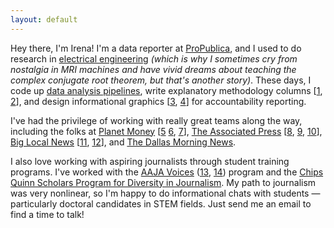 ```yaml
---
layout: default
---
```

Hey there, I'm Irena! I'm a data reporter at [ProPublica](https://www.propublica.org/people/irena-hwang), and I used to do research in [electrical engineering](https://scholar.google.com/citations?user=FXiSi-4AAAAJ&hl=en) _(which is why I sometimes cry from nostalgia in MRI machines and have vivid dreams about teaching the complex conjugate root theorem, but that's another story)_. These days, I code up [data analysis pipelines](https://www.propublica.org/article/pandemic-outbreak-guinea-forest-propublica-analysis), write explanatory methodology columns [[1](https://www.propublica.org/article/salmon-hatcheries-pnw-fish-data), [2](https://www.propublica.org/article/how-propublica-used-genomic-sequencing-data-to-track-an-ongoing-salmonella-outbreak)], and design informational graphics [[3](https://www.propublica.org/article/ebola-spillover-machine-learning-methodology-nigeria), [4](https://www.propublica.org/article/salmon-hatcheries-government-climate-change)] for accountability reporting.

I've had the privilege of working with really great teams along the way, including the folks at [Planet Money](https://www.npr.org/sections/money/) [[5](https://www.npr.org/2020/10/09/922424987/political-ad-nausea) [6](https://www.tiktok.com/@planetmoney/video/6917675625725644038), [7](https://twitter.com/planetmoney/status/1337423710592978944?s=20)], [The Associated Press](https://apnews.com) [[8](https://apnews.com/b62eacec9bd3fff89eeab1a8de72f819), [9](https://apnews.com/02a0542e8a05176bd5d79757134bc277), [10](https://apnews.com/1583bc741a22867b85807cc8f18552e9)], [Big Local News](https://biglocalnews.org/#/about) [[11](https://source.opennews.org/articles/comparison-four-major-covid-19-data-sources/), [12](https://www.kqed.org/news/11713393/wildland-development-escalates-california-fire-costs)], and [The Dallas Morning News](https://www.dallasnews.com/author/irena-fischer-hwang/).

I also love working with aspiring journalists through student training programs. I've worked with the [AAJA Voices](https://voices.aaja.org/) ([13](https://aajavoices.org/losangeles2022/voices-investigation-journalisms-top-awards-lack-diverse-judges/), [14](https://voices.aaja.org/index/2021/8/26/few-black-and-hispanic-students-are-editors-of-top-college-newspapers-survey-finds)) program and the [Chips Quinn Scholars Program for Diversity in Journalism](https://www.freedomforuminstitute.org/initiatives/chips-quinn-scholars-program-for-diversity-in-journalism/). My path to journalism was very nonlinear, so I'm happy to do informational chats with students — particularly doctoral candidates in STEM fields. Just send me an email to find a time to talk!
